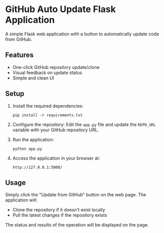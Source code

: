 # GitHub Auto Update Flask Application

A simple Flask web application with a button to automatically update code from GitHub.

## Features

- One-click GitHub repository update/clone
- Visual feedback on update status
- Simple and clean UI

## Setup

1. Install the required dependencies:
   ```
   pip install -r requirements.txt
   ```

2. Configure the repository:
   Edit the `app.py` file and update the `REPO_URL` variable with your GitHub repository URL.

3. Run the application:
   ```
   python app.py
   ```

4. Access the application in your browser at:
   ```
   http://127.0.0.1:5000/
   ```

## Usage

Simply click the "Update from GitHub" button on the web page. The application will:
- Clone the repository if it doesn't exist locally
- Pull the latest changes if the repository exists

The status and results of the operation will be displayed on the page.
